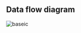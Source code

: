 ## Data flow diagram
![baseic](https://user-images.githubusercontent.com/81344818/160775024-7e13bccf-fd6d-48c7-8015-a68c7365cd46.jpg)


